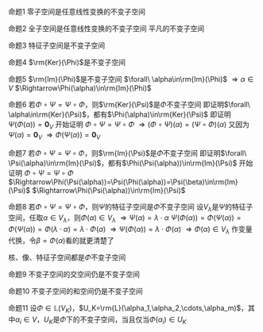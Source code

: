 命题1 零子空间是任意线性变换的不变子空间

命题2 全子空间是任意线性变换的不变子空间
平凡的不变子空间

命题3 特征子空间是不变子空间

命题4 $\rm{Ker}(\Phi)$是不变子空间

命题5 $\rm{Im}(\Phi)$是不变子空间
$\forall\ \alpha\in\rm{Im}(\Phi)$
$\Rightarrow\alpha\in V$
$\Rightarrow\Phi(\alpha)\in\rm{Im}(\Phi)$

命题6 若$\Phi\circ\Psi=\Psi\circ\Phi$，则$\rm{Ker}(\Psi)$是$\Phi$不变子空间
即证明$\forall\ \alpha\in\rm{Ker}(\Psi)$，都有$\Phi(\alpha)\in\rm{Ker}(\Psi)$
即证明$\Psi(\Phi(\alpha))=\mathbf0_V$
开始证明
$\Phi\circ\Psi=\Psi\circ\Phi$
$\Rightarrow(\Phi\circ\Psi)(\alpha)=(\Psi\circ\Phi)(\alpha)$
又因为$\Psi(\alpha)=\mathbf0_V$
$\Rightarrow\Phi(\Psi(\alpha))=\mathbf0_V$

命题7 若$\Phi\circ\Psi=\Psi\circ\Phi$，则$\rm{Im}(\Psi)$是$\Phi$不变子空间
即证明$\forall\ \Psi(\alpha)\in\rm{Im}(\Psi)$，都有$\Phi(\Psi(\alpha))\in\rm{Im}(\Psi)$
开始证明
$\Phi\circ\Psi=\Psi\circ\Phi$
$\Rightarrow\Phi(\Psi(\alpha))=\Psi(\Phi(\alpha))=\Psi(\beta)\in\rm{Im}(\Psi)$
$\Rightarrow\Phi(\Psi(\alpha))\in\rm{Im}(\Psi)$

命题8 若$\Phi\circ\Psi=\Psi\circ\Phi$，则$\Psi$的特征子空间是$\Phi$不变子空间
设$V_{\lambda}$是$\Psi$的特征子空间，任取$\alpha\in V_{\lambda}$，则$\Phi(\alpha)\in V_{\lambda}$
$\Rightarrow\Psi(\alpha)=\lambda\cdot\alpha$
$\Psi(\Phi(\alpha))=\Phi(\Psi(\alpha))=\Phi(\Psi(\alpha))=\Phi(\lambda\cdot\alpha)=\lambda\cdot\Phi(\alpha)$
$\Rightarrow\Psi(\Phi(\alpha))=\lambda\cdot\Phi(\alpha)$
$\Rightarrow\Phi(\alpha)\in V_{\lambda}$
作变量代换，令$\beta=\Phi(\alpha)$看的就更清楚了

核、像、特征子空间都是$\Phi$不变子空间

命题9 不变子空间的交空间仍是不变子空间

命题10 不变子空间的和空间仍是不变子空间

命题11 设$\Phi\in\mathbb{L}(V_K)$，$U_K=\rm{L}(\alpha_1,\alpha_2,\cdots,\alpha_m)$，其中$\alpha_i\in V$，$U_K$是$\Phi$下的不变子空间，当且仅当$\Phi(\alpha_i)\in U_K$
